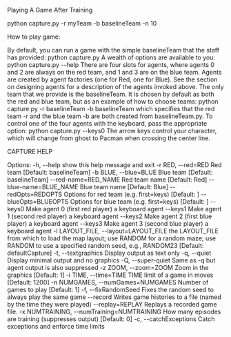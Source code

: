 Playing A Game After Training

python capture.py -r myTeam -b baselineTeam -n 10

How to play game:

By default, you can run a game with the simple baselineTeam that the staff has provided: python capture.py
A wealth of options are available to you: python capture.py --help
There are four slots for agents, where agents 0 and 2 are always on the red team, and 1 and 3 are on the blue team. Agents are created by agent factories (one for Red, one for Blue). See the section on designing agents for a description of the agents invoked above. The only team that we provide is the baselineTeam. It is chosen by default as both the red and blue team, but as an example of how to choose teams: python capture.py -r baselineTeam -b baselineTeam
which specifies that the red team -r and the blue team -b are both created from baselineTeam.py. To control one of the four agents with the keyboard, pass the appropriate option: python capture.py --keys0
The arrow keys control your character, which will change from ghost to Pacman when crossing the center line.

CAPTURE HELP

Options:
  -h, --help            show this help message and exit
  -r RED, --red=RED     Red team [Default: baselineTeam]
  -b BLUE, --blue=BLUE  Blue team [Default: baselineTeam]
  --red-name=RED_NAME   Red team name [Default: Red]
  --blue-name=BLUE_NAME
                        Blue team name [Default: Blue]
  --redOpts=REDOPTS     Options for red team (e.g. first=keys) [Default: ]
  --blueOpts=BLUEOPTS   Options for blue team (e.g. first=keys) [Default: ]
  --keys0               Make agent 0 (first red player) a keyboard agent
  --keys1               Make agent 1 (second red player) a keyboard agent
  --keys2               Make agent 2 (first blue player) a keyboard agent
  --keys3               Make agent 3 (second blue player) a keyboard agent
  -l LAYOUT_FILE, --layout=LAYOUT_FILE
                        the LAYOUT_FILE from which to load the map layout; use
                        RANDOM for a random maze; use RANDOM<seed> to use a
                        specified random seed, e.g., RANDOM23 [Default:
                        defaultCapture]
  -t, --textgraphics    Display output as text only
  -q, --quiet           Display minimal output and no graphics
  -Q, --super-quiet     Same as -q but agent output is also suppressed
  -z ZOOM, --zoom=ZOOM  Zoom in the graphics [Default: 1]
  -i TIME, --time=TIME  TIME limit of a game in moves [Default: 1200]
  -n NUMGAMES, --numGames=NUMGAMES
                        Number of games to play [Default: 1]
  -f, --fixRandomSeed   Fixes the random seed to always play the same game
  --record              Writes game histories to a file (named by the time
                        they were played)
  --replay=REPLAY       Replays a recorded game file.
  -x NUMTRAINING, --numTraining=NUMTRAINING
                        How many episodes are training (suppresses output)
                        [Default: 0]
  -c, --catchExceptions
                        Catch exceptions and enforce time limits